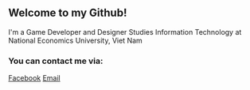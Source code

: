 ## Welcome to my Github!
I'm a Game Developer and Designer
Studies Information Technology at National Economics University, Viet Nam
### You can contact me via:
[Facebook](https://www.facebook.com/ngtzzz/)
[Email](ngtzzz250403@gmail.com)
